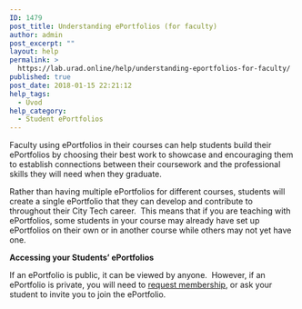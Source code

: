 ```yaml
---
ID: 1479
post_title: Understanding ePortfolios (for faculty)
author: admin
post_excerpt: ""
layout: help
permalink: >
  https://lab.urad.online/help/understanding-eportfolios-for-faculty/
published: true
post_date: 2018-01-15 22:21:12
help_tags:
  - Úvod
help_category:
  - Student ePortfolios
---
```

Faculty using ePortfolios in their courses can help students build their ePortfolios by choosing their best work to showcase and encouraging them to establish connections between their coursework and the professional skills they will need when they graduate.

Rather than having multiple ePortfolios for different courses, students will create a single ePortfolio that they can develop and contribute to throughout their City Tech career.  This means that if you are teaching with ePortfolios, some students in your course may already have set up ePortfolios on their own or in another course while others may not yet have one.

<strong>Accessing your Students’ ePortfolios</strong>

If an ePortfolio is public, it can be viewed by anyone.  However, if an ePortfolio is private, you will need to <a href="https://lab.urad.online/blog/help/changing-privacy-and-other-settings-on-an-eportfolio#access">request membership</a>, or ask your student to invite you to join the ePortfolio.